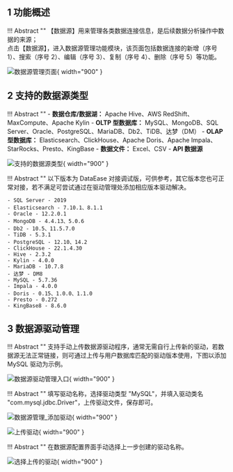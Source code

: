 ## 1 功能概述

!!! Abstract ""
    【数据源】用来管理各类数据连接信息，是后续数据分析操作中数据的来源；  
    点击【数据源】，进入数据源管理功能模块，该页面包括数据连接的新增（序号 1）、搜索（序号 2）、编辑（序号 3）、复制（序号 4）、删除（序号 5）等功能。

![数据源管理页面](../img/datasource_configuration/数据源管理页面.png){ width="900" }

## 2 支持的数据源类型

!!! Abstract ""
    - **数据仓库/数据湖：** Apache Hive、AWS RedShift、MaxCompute、Apache Kylin
    - **OLTP 型数据库：** MySQL、MongoDB、SQL Server、Oracle、PostgreSQL、MariaDB、Db2、TiDB、达梦（DM）
    - **OLAP 型数据库：** Elasticsearch、ClickHouse、Apache Doris、Apache Impala、StarRocks、Presto、KingBase
    - **数据文件：** Excel、CSV
    - **API 数据源**

![支持的数据源类型](../img/datasource_configuration/支持的数据源类型.png){ width="900" }

!!! Abstract ""
    以下版本为 DataEase 对接调试版，可供参考，其它版本您也可正常对接，若不满足可尝试通过在驱动管理处添加相应版本驱动解决。

    - SQL Server - 2019
    - Elasticsearch - 7.10.1、8.1.1
    - Oracle - 12.2.0.1
    - MongoDB - 4.4.13、5.0.6
    - Db2 - 10.5、11.5.7.0
    - TiDB - 5.3.1
    - PostgreSQL - 12.10、14.2
    - ClickHouse - 22.1.4.30
    - Hive - 2.3.2
    - Kylin - 4.0.0
    - MariaDB - 10.7.8
    - 达梦 - DM8
    - MySQL - 5.7.36
    - Impala - 4.0.0
    - Doris - 0.15、1.0.0、1.1.0
    - Presto - 0.272
    - KingBase8 - 8.6.0

## 3 数据源驱动管理

!!! Abstract ""
    支持手动上传数据源驱动程序，通常无需自行上传新的驱动，若数据源无法正常链接，则可通过上传与用户数据库匹配的驱动版本使用，下图以添加 MySQL 驱动为示例。

![数据源驱动管理入口](../img/datasource_configuration/数据源驱动管理入口.png){ width="900" }

!!! Abstract ""
    填写驱动名称，选择驱动类型 "MySQL"，并填入驱动类名 "com.mysql.jdbc.Driver"，上传驱动文件，保存即可。

![数据源管理_添加驱动](../img/datasource_configuration/数据源管理_添加驱动.png){ width="900" }

![上传驱动](../img/datasource_configuration/上传驱动.png){ width="900" }

!!! Abstract ""
    在数据源配置界面手动选择上一步创建的驱动名称。

![选择上传的驱动](../img/datasource_configuration/选择上传的驱动.png){ width="900" }